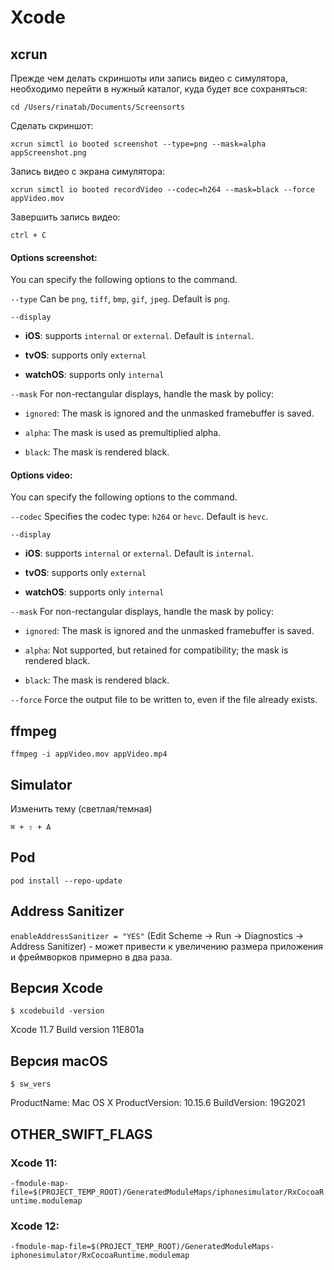 # Xcode

## xcrun

Прежде чем делать скриншоты или запись видео с симулятора, необходимо перейти в нужный каталог, куда будет все сохраняться:

`cd /Users/rinatab/Documents/Screensorts`

Сделать скриншот:

`xcrun simctl io booted screenshot --type=png --mask=alpha appScreenshot.png`

Запись видео с экрана симулятора:

`xcrun simctl io booted recordVideo --codec=h264 --mask=black --force appVideo.mov`

Завершить запись видео:

`ctrl + C`

#### Options screenshot:

You can specify the following options to the command.

`--type` Can be `png`, `tiff`, `bmp`, `gif`, `jpeg`. Default is `png`.

`--display`

* **iOS**: supports `internal` or `external`. Default is `internal`.

* **tvOS**: supports only `external`

* **watchOS**: supports only `internal`

`--mask` For non-rectangular displays, handle the mask by policy:

* `ignored`: The mask is ignored and the unmasked framebuffer is saved.

* `alpha`: The mask is used as premultiplied alpha.

* `black`: The mask is rendered black.

#### Options video:

You can specify the following options to the command.

`--codec` Specifies the codec type: `h264` or `hevc`. Default is `hevc`.

`--display`

* **iOS**: supports `internal` or `external`. Default is `internal`.

* **tvOS**: supports only `external`

* **watchOS**: supports only `internal`

`--mask` For non-rectangular displays, handle the mask by policy:

* `ignored`: The mask is ignored and the unmasked framebuffer is saved.

* `alpha`: Not supported, but retained for compatibility; the mask is rendered black.

* `black`: The mask is rendered black.

`--force` Force the output file to be written to, even if the file already exists.

## ffmpeg

`ffmpeg -i appVideo.mov appVideo.mp4`

## Simulator

Изменить тему (светлая/темная)

`⌘ + ⇧ + A`

## Pod

`pod install --repo-update`

## Address Sanitizer

`enableAddressSanitizer = "YES"` (Edit Scheme -> Run -> Diagnostics -> Address Sanitizer) - может привести к увеличению размера приложения и фреймворков примерно в два раза.

## Версия Xcode

`$ xcodebuild -version`

Xcode 11.7
Build version 11E801a

## Версия macOS

`$ sw_vers`

ProductName:	Mac OS X
ProductVersion:	10.15.6
BuildVersion:	19G2021

## OTHER_SWIFT_FLAGS

### Xcode 11:

`-fmodule-map-file=$(PROJECT_TEMP_ROOT)/GeneratedModuleMaps/iphonesimulator/RxCocoaRuntime.modulemap`

### Xcode 12:

`-fmodule-map-file=$(PROJECT_TEMP_ROOT)/GeneratedModuleMaps-iphonesimulator/RxCocoaRuntime.modulemap`